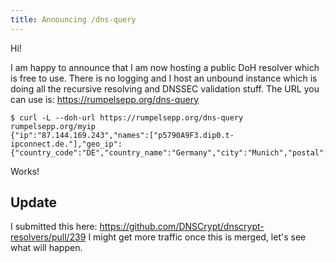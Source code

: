 ```yaml
---
title: Announcing /dns-query
---
```


Hi!

I am happy to announce that I am now hosting a public DoH resolver which is free to use.
There is no logging and I host an unbound instance which is doing all the recursive resolving and DNSSEC validation stuff.
The URL you can use is: https://rumpelsepp.org/dns-query

```
$ curl -L --doh-url https://rumpelsepp.org/dns-query rumpelsepp.org/myip
{"ip":"87.144.169.243","names":["p5790A9F3.dip0.t-ipconnect.de."],"geo_ip":{"country_code":"DE","country_name":"Germany","city":"Munich","postal":"80796","latitude":48.15,"longitude":11.5833}}
```

Works!

## Update

I submitted this here: https://github.com/DNSCrypt/dnscrypt-resolvers/pull/239
I might get more traffic once this is merged, let's see what will happen.

